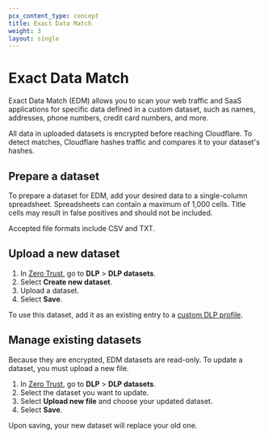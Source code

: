 ```yaml
---
pcx_content_type: concept
title: Exact Data Match
weight: 3
layout: single
---
```


# Exact Data Match

Exact Data Match (EDM) allows you to scan your web traffic and SaaS applications for specific data defined in a custom dataset, such as names, addresses, phone numbers, credit card numbers, and more.

All data in uploaded datasets is encrypted before reaching Cloudflare. To detect matches, Cloudflare hashes traffic and compares it to your dataset's hashes.

## Prepare a dataset

To prepare a dataset for EDM, add your desired data to a single-column spreadsheet. Spreadsheets can contain a maximum of 1,000 cells. Title cells may result in false positives and should not be included.

Accepted file formats include CSV and TXT.

## Upload a new dataset

1. In [Zero Trust](https://one.dash.cloudflare.com/), go to **DLP** > **DLP datasets**.
2. Select **Create new dataset**.
3. Upload a dataset.
4. Select **Save**.

To use this dataset, add it as an existing entry to a [custom DLP profile](/cloudflare-one/policies/data-loss-prevention/dlp-profiles/#build-a-custom-profile).

## Manage existing datasets

Because they are encrypted, EDM datasets are read-only. To update a dataset, you must upload a new file.

1. In [Zero Trust](https://one.dash.cloudflare.com/), go to **DLP** > **DLP datasets**.
2. Select the dataset you want to update.
3. Select **Upload new file** and choose your updated dataset.
4. Select **Save**.

Upon saving, your new dataset will replace your old one.
